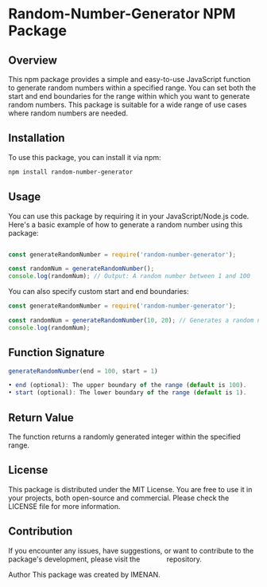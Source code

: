 # Random-Number-Generator NPM Package

## Overview

This npm package provides a simple and easy-to-use JavaScript function to generate random numbers within a specified range. You can set both the start and end boundaries for the range within which you want to generate random numbers. This package is suitable for a wide range of use cases where random numbers are needed.

## Installation

To use this package, you can install it via npm:

```bash
npm install random-number-generator
```

## Usage

You can use this package by requiring it in your JavaScript/Node.js code. Here's a basic example of how to generate a random number using this package:

```javaScript

const generateRandomNumber = require('random-number-generator');

const randomNum = generateRandomNumber();
console.log(randomNum); // Output: A random number between 1 and 100
```

You can also specify custom start and end boundaries:

```javaScript
const generateRandomNumber = require('random-number-generator');

const randomNum = generateRandomNumber(10, 20); // Generates a random number between 10 and 20
console.log(randomNum);
```

## Function Signature

```javaScript
generateRandomNumber(end = 100, start = 1)

• end (optional): The upper boundary of the range (default is 100).
• start (optional): The lower boundary of the range (default is 1).
```

## Return Value

The function returns a randomly generated integer within the specified range.

## License

This package is distributed under the MIT License. You are free to use it in your projects, both open-source and commercial. Please check the LICENSE file for more information.

## Contribution

<p>
If you encounter any issues, have suggestions, or want to contribute to the package's development, please visit the <a href="https://github.com/MRIEnan/randomNumberGenerator" target="_blank" style="color:white;font-weight:700">Github</a>  repository.
</p>

Author
This package was created by IMENAN.
